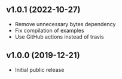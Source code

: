 ## v1.0.1 (2022-10-27)

* Remove unnecessary bytes dependency
* Fix compilation of examples
* Use GitHub actions instead of travis

## v1.0.0 (2019-12-21)

* Initial public release
